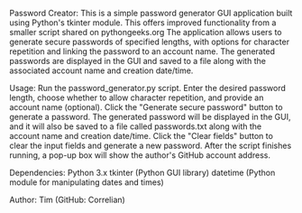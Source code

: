 Password Creator:
This is a simple password generator GUI application built using Python's tkinter module. This offers improved functionality from a smaller script shared on pythongeeks.org The application allows users to generate secure passwords of specified lengths, with options for character repetition and linking the password to an account name. The generated passwords are displayed in the GUI and saved to a file along with the associated account name and creation date/time.

Usage:
Run the password_generator.py script.
Enter the desired password length, choose whether to allow character repetition, and provide an account name (optional).
Click the "Generate secure password" button to generate a password.
The generated password will be displayed in the GUI, and it will also be saved to a file called passwords.txt along with the account name and creation date/time.
Click the "Clear fields" button to clear the input fields and generate a new password.
After the script finishes running, a pop-up box will show the author's GitHub account address.

Dependencies:
Python 3.x
tkinter (Python GUI library)
datetime (Python module for manipulating dates and times)

Author:
Tim (GitHub: Correlian)

